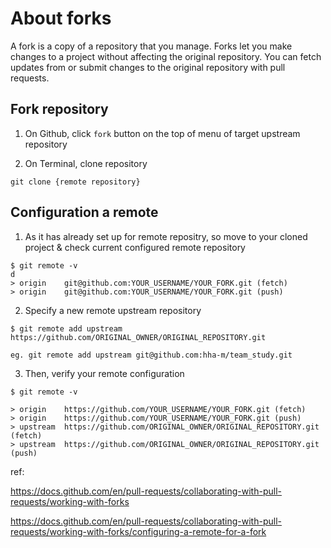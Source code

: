 # About forks

A fork is a copy of a repository that you manage. Forks let you make changes to a project without affecting the original repository. You can fetch updates from or submit changes to the original repository with pull requests.

## Fork repository

1. On Github, click `fork` button on the top of menu of target upstream repository

2. On Terminal, clone repository
```
git clone {remote repository}
```

## Configuration a remote

1. As it has already set up for remote repositry, so move to your cloned project & check current configured remote repository
```
$ git remote -v
d
> origin	git@github.com:YOUR_USERNAME/YOUR_FORK.git (fetch)
> origin	git@github.com:YOUR_USERNAME/YOUR_FORK.git (push)
```

2. Specify a new remote upstream repository
```
$ git remote add upstream https://github.com/ORIGINAL_OWNER/ORIGINAL_REPOSITORY.git

eg. git remote add upstream git@github.com:hha-m/team_study.git
```

3. Then, verify your remote configuration
```
$ git remote -v

> origin    https://github.com/YOUR_USERNAME/YOUR_FORK.git (fetch)
> origin    https://github.com/YOUR_USERNAME/YOUR_FORK.git (push)
> upstream  https://github.com/ORIGINAL_OWNER/ORIGINAL_REPOSITORY.git (fetch)
> upstream  https://github.com/ORIGINAL_OWNER/ORIGINAL_REPOSITORY.git (push)

```

ref:

https://docs.github.com/en/pull-requests/collaborating-with-pull-requests/working-with-forks

https://docs.github.com/en/pull-requests/collaborating-with-pull-requests/working-with-forks/configuring-a-remote-for-a-fork
